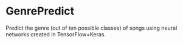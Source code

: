 # GenrePredict
Predict the genre (out of ten possible classes) of songs using neural networks created in TensorFlow+Keras.
